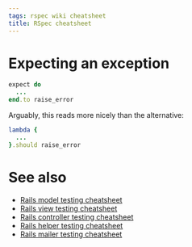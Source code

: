 ```yaml
---
tags: rspec wiki cheatsheet
title: RSpec cheatsheet
---
```


# Expecting an exception

```ruby
expect do
  ...
end.to raise_error
```

Arguably, this reads more nicely than the alternative:

```ruby
lambda {
  ...
}.should raise_error
```

# See also

-   [Rails model testing cheatsheet](/wiki/Rails_model_testing_cheatsheet)
-   [Rails view testing cheatsheet](/wiki/Rails_view_testing_cheatsheet)
-   [Rails controller testing cheatsheet](/wiki/Rails_controller_testing_cheatsheet)
-   [Rails helper testing cheatsheet](/wiki/Rails_helper_testing_cheatsheet)
-   [Rails mailer testing cheatsheet](/wiki/Rails_mailer_testing_cheatsheet)
